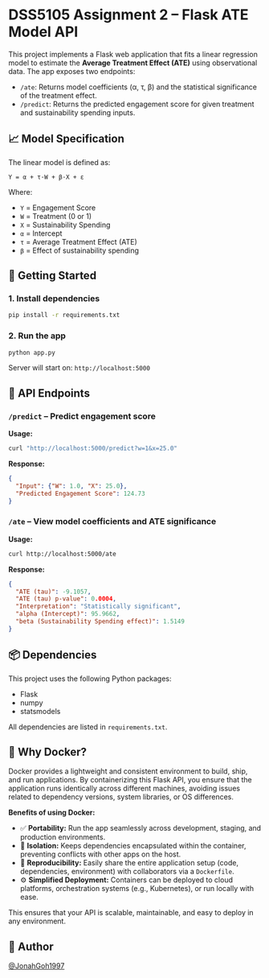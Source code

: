# DSS5105 Assignment 2 – Flask ATE Model API

This project implements a Flask web application that fits a linear regression model to estimate the **Average Treatment Effect (ATE)** using observational data. The app exposes two endpoints:

- `/ate`: Returns model coefficients (α, τ, β) and the statistical significance of the treatment effect.
- `/predict`: Returns the predicted engagement score for given treatment and sustainability spending inputs.

## 📈 Model Specification

The linear model is defined as:

```
Y = α + τ·W + β·X + ε
```

Where:
- `Y` = Engagement Score  
- `W` = Treatment (0 or 1)  
- `X` = Sustainability Spending  
- `α` = Intercept  
- `τ` = Average Treatment Effect (ATE)  
- `β` = Effect of sustainability spending  

## 🚀 Getting Started

### 1. Install dependencies

```bash
pip install -r requirements.txt
```

### 2. Run the app

```bash
python app.py
```

Server will start on: `http://localhost:5000`

## 🔌 API Endpoints

### `/predict` – Predict engagement score

**Usage:**

```bash
curl "http://localhost:5000/predict?w=1&x=25.0"
```

**Response:**

```json
{
  "Input": {"W": 1.0, "X": 25.0},
  "Predicted Engagement Score": 124.73
}
```

### `/ate` – View model coefficients and ATE significance

**Usage:**

```bash
curl http://localhost:5000/ate
```

**Response:**

```json
{
  "ATE (tau)": -9.1057,
  "ATE (tau) p-value": 0.0004,
  "Interpretation": "Statistically significant",
  "alpha (Intercept)": 95.9662,
  "beta (Sustainability Spending effect)": 1.5149
}
```

## 📦 Dependencies

This project uses the following Python packages:

- Flask
- numpy
- statsmodels

All dependencies are listed in `requirements.txt`.

## 🐳 Why Docker?

Docker provides a lightweight and consistent environment to build, ship, and run applications. By containerizing this Flask API, you ensure that the application runs identically across different machines, avoiding issues related to dependency versions, system libraries, or OS differences.

**Benefits of using Docker:**

- ✅ **Portability:** Run the app seamlessly across development, staging, and production environments.
- 🔐 **Isolation:** Keeps dependencies encapsulated within the container, preventing conflicts with other apps on the host.
- 🔁 **Reproducibility:** Easily share the entire application setup (code, dependencies, environment) with collaborators via a `Dockerfile`.
- ⚙️ **Simplified Deployment:** Containers can be deployed to cloud platforms, orchestration systems (e.g., Kubernetes), or run locally with ease.

This ensures that your API is scalable, maintainable, and easy to deploy in any environment.

## 👤 Author

[@JonahGoh1997](https://github.com/JonahGoh1997)
